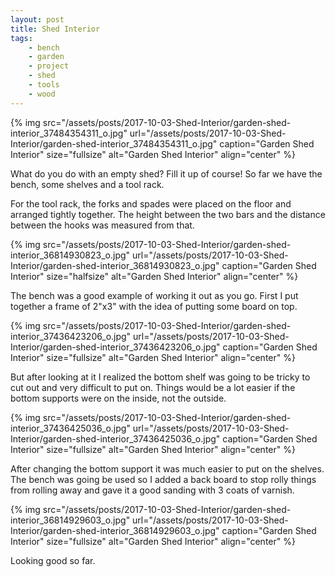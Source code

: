 ```yaml
---
layout: post
title: Shed Interior
tags:
    - bench
    - garden
    - project
    - shed
    - tools
    - wood
---
```


{% img src="/assets/posts/2017-10-03-Shed-Interior/garden-shed-interior_37484354311_o.jpg" url="/assets/posts/2017-10-03-Shed-Interior/garden-shed-interior_37484354311_o.jpg" caption="Garden Shed Interior" size="fullsize" alt="Garden Shed Interior" align="center" %}

What do you do with an empty shed? Fill it up of course! So far we have the bench, some shelves and a tool rack.

For the tool rack, the forks and spades were placed on the floor and arranged tightly together. The height between the two bars and the distance between the hooks was measured from that.

{% img src="/assets/posts/2017-10-03-Shed-Interior/garden-shed-interior_36814930823_o.jpg" url="/assets/posts/2017-10-03-Shed-Interior/garden-shed-interior_36814930823_o.jpg" caption="Garden Shed Interior" size="halfsize" alt="Garden Shed Interior" align="center" %}

The bench was a good example of working it out as you go. First I put together a frame of 2"x3" with the idea of putting some board on top.

{% img src="/assets/posts/2017-10-03-Shed-Interior/garden-shed-interior_37436423206_o.jpg" url="/assets/posts/2017-10-03-Shed-Interior/garden-shed-interior_37436423206_o.jpg" caption="Garden Shed Interior" size="fullsize" alt="Garden Shed Interior" align="center" %}

But after looking at it I realized the bottom shelf was going to be tricky to cut out and very difficult to put on. Things would be a lot easier if the bottom supports were on the inside, not the outside.

{% img src="/assets/posts/2017-10-03-Shed-Interior/garden-shed-interior_37436425036_o.jpg" url="/assets/posts/2017-10-03-Shed-Interior/garden-shed-interior_37436425036_o.jpg" caption="Garden Shed Interior" size="fullsize" alt="Garden Shed Interior" align="center" %}

After changing the bottom support it was much easier to put on the shelves. The bench was going be used so I added a back board to stop rolly things from rolling away and gave it a good sanding with 3 coats of varnish.

{% img src="/assets/posts/2017-10-03-Shed-Interior/garden-shed-interior_36814929603_o.jpg" url="/assets/posts/2017-10-03-Shed-Interior/garden-shed-interior_36814929603_o.jpg" caption="Garden Shed Interior" size="fullsize" alt="Garden Shed Interior" align="center" %}

Looking good so far.

 